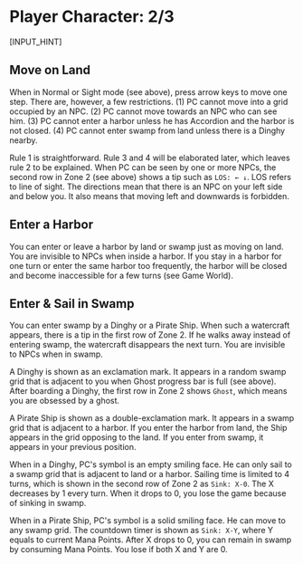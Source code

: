 # Player Character: 2/3

[INPUT_HINT]

## Move on Land

When in Normal or Sight mode (see above), press arrow keys to move one step. There are, however, a few restrictions. (1) PC cannot move into a grid occupied by an NPC. (2) PC cannot move towards an NPC who can see him. (3) PC cannot enter a harbor unless he has Accordion and the harbor is not closed. (4) PC cannot enter swamp from land unless there is a Dinghy nearby.

Rule 1 is straightforward. Rule 3 and 4 will be elaborated later, which leaves rule 2 to be explained. When PC can be seen by one or more NPCs, the second row in Zone 2 (see above) shows a tip such as `LOS: ← ↓`. LOS refers to line of sight. The directions mean that there is an NPC on your left side and below you. It also means that moving left and downwards is forbidden.

## Enter a Harbor

You can enter or leave a harbor by land or swamp just as moving on land. You are invisible to NPCs when inside a harbor. If you stay in a harbor for one turn or enter the same harbor too frequently, the harbor will be closed and become inaccessible for a few turns (see Game World).

## Enter & Sail in Swamp

You can enter swamp by a Dinghy or a Pirate Ship. When such a watercraft appears, there is a tip in the first row of Zone 2. If he walks away instead of entering swamp, the watercraft disappears the next turn. You are invisible to NPCs when in swamp.

A Dinghy is shown as an exclamation mark. It appears in a random swamp grid that is adjacent to you when Ghost progress bar is full (see above). After boarding a Dinghy, the first row in Zone 2 shows `Ghost`, which means you are obsessed by a ghost.

A Pirate Ship is shown as a double-exclamation mark. It appears in a swamp grid that is adjacent to a harbor. If you enter the harbor from land, the Ship appears in the grid opposing to the land. If you enter from swamp, it appears in your previous position.

When in a Dinghy, PC's symbol is an empty smiling face. He can only sail to a swamp grid that is adjacent to land or a harbor. Sailing time is limited to 4 turns, which is shown in the second row of Zone 2 as `Sink: X-0`. The X decreases by 1 every turn. When it drops to 0, you lose the game because of sinking in swamp.

When in a Pirate Ship, PC's symbol is a solid smiling face. He can move to any swamp grid. The countdown timer is shown as `Sink: X-Y`, where Y equals to current Mana Points. After X drops to 0, you can remain in swamp by consuming Mana Points. You lose if both X and Y are 0.
